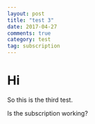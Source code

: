 ```yaml
---
layout: post
title: "test 3"
date: 2017-04-27
comments: true
category: test
tag: subscription
---
```


# Hi

So this is the third test.

Is the subscription working?
